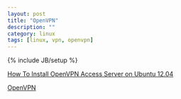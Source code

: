 ```yaml
---
layout: post
title: "OpenVPN"
description: ""
category: linux
tags: [linux, vpn, openvpn]
---
```

{% include JB/setup %}

[How To Install OpenVPN Access Server on Ubuntu 12.04](https://www.digitalocean.com/community/tutorials/how-to-install-openvpn-access-server-on-ubuntu-12-04)

[OpenVPN](https://help.ubuntu.com/12.04/serverguide/openvpn.html)
